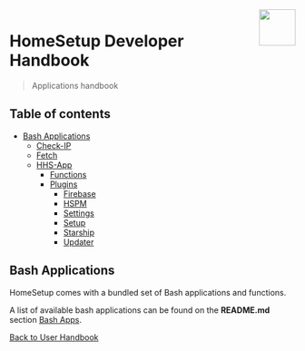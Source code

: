<img src="https://iili.io/HvtxC1S.png" width="64" height="64" align="right" />

# HomeSetup Developer Handbook
>
> Applications handbook

## Table of contents

<!-- toc -->

- [Bash Applications](#bash-applications)
  - [Check-IP](applications/bash/check-ip.md#check-ip-application)
  - [Fetch](applications/bash/fetch.md#fetch-application)
  - [HHS-App](applications/bash/hhs-app.md#homesetup-application)
    - [Functions](applications/bash/hhs-app.md#functions)
    - [Plugins](applications/bash/hhs-app.md#plug-ins)
      - [Firebase](applications/bash/hhs-app.md#firebase)
      - [HSPM](applications/bash/hhs-app.md#hspm)
      - [Settings](applications/bash/hhs-app.md#settings)
      - [Setup](applications/bash/hhs-app.md#setup)
      - [Starship](applications/bash/hhs-app.md#starship)
      - [Updater](applications/bash/hhs-app.md#updater)

<!-- tocstop -->

## Bash Applications

HomeSetup comes with a bundled set of Bash applications and functions.

A list of available bash applications can be found on the **README.md**
section [Bash Apps](../../USAGE.md#applications).

[Back to User Handbook](../handbook.md)
